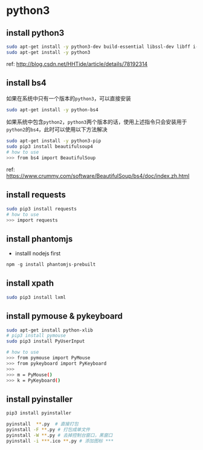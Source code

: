 # python3

## install python3

``` bash
sudo apt-get install -y python3-dev build-essential libssl-dev libff i-dev libxml2 libxml2-dev libxslt1-dev zlib1g-dev libcurl4-openssl-d ev
sudo apt-get install -y python3
```

ref: <http://blog.csdn.net/HHTide/article/details/78192314>

## install bs4

如果在系统中只有一个版本的`python3`，可以直接安装

``` bash
sudo apt-get install -y python-bs4
```

如果系统中包含`python2`，`python3`两个版本的话，使用上述指令只会安装用于`python2`的`bs4`，此时可以使用以下方法解决

``` bash
sudo apt-get install -y python3-pip
sudo pip3 install beautifulsoup4
# how to use
>>> from bs4 import BeautifulSoup
```

ref: <https://www.crummy.com/software/BeautifulSoup/bs4/doc/index.zh.html>

## install requests

``` bash
sudo pip3 install requests
# how to use
>>> import requests
```

## install phantomjs

- installl nodejs first

``` js
npm -g install phantomjs-prebuilt
```

## install xpath

``` bash
sudo pip3 install lxml
```

## install pymouse & pykeyboard

``` bash
sudo apt-get install python-xlib
# pip3 install pymouse
sudo pip3 install PyUserInput

# how to use
>>> from pymouse import PyMouse
>>> from pykeyboard import PyKeyboard
>>>
>>> m = PyMouse()
>>> k = PyKeyboard()
```

## install pyinstaller

``` bash
pip3 install pyinstaller
```

``` bash
pyinstall  **.py  # 直接打包
pyinstall -F **.py # 打包成单文件
pyinstall -W **.py # 去掉控制台窗口，黑窗口
pyinstall -i ***.ico **.py # 添加图标 ***
```
